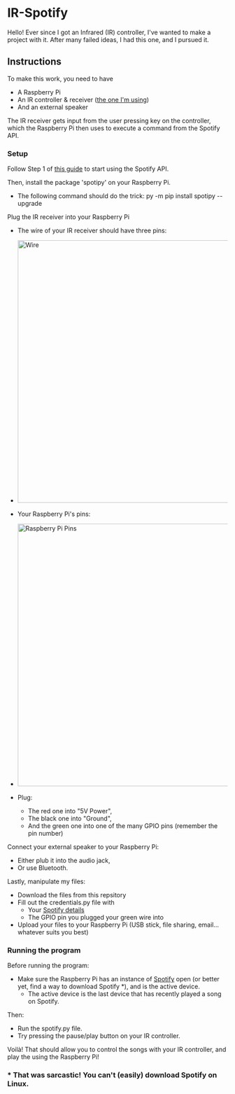 # IR-Spotify

Hello! Ever since I got an Infrared (IR) controller, I've wanted to make a project with it. After many failed ideas, I had this one, and I pursued it.

## Instructions

To make this work, you need to have
- A Raspberry Pi
- An IR controller & receiver ([the one I'm using](https://www.dfrobot.com/product-366.html))
- And an external speaker

The IR receiver gets input from the user pressing key on the controller, which the Raspberry Pi then uses to execute a command from the Spotify API.

### Setup

Follow Step 1 of [this guide](https://github.com/spotipy-dev/spotipy/blob/2.22.1/TUTORIAL.md) to start using the Spotify API.

Then, install the package 'spotipy' on your Raspberry Pi.
- The following command should do the trick: py -m pip install spotipy --upgrade

Plug the IR receiver into your Raspberry Pi
- The wire of your IR receiver should have three pins:
- <img width="600" alt="Wire" src="https://dfimg.dfrobot.com/enshop/image/data/FIT0011/200420%20Update/53AU4166_564x376.jpg"/>

- Your Raspberry Pi's pins:
- <img width="600" alt="Raspberry Pi Pins" src="https://www.raspberrypi.com/documentation/computers/images/GPIO-Pinout-Diagram-2.png?hash=df7d7847c57a1ca6d5b2617695de6d46"/>

- Plug:
  - The red one into "5V Power",
  - The black one into "Ground",
  - And the green one into one of the many GPIO pins (remember the pin number)

Connect your external speaker to your Raspberry Pi:
- Either plub it into the audio jack,
- Or use Bluetooth.

Lastly, manipulate my files:
- Download the files from this repsitory
- Fill out the credentials.py file with
  - Your [Spotify details](https://developer.spotify.com/dashboard)
  - The GPIO pin you plugged your green wire into
- Upload your files to your Raspberry Pi (USB stick, file sharing, email... whatever suits you best)

### Running the program

Before running the program:
- Make sure the Raspberry Pi has an instance of [Spotify](https://open.spotify.com/) open (or better yet, find a way to download Spotify *), and is the active device.
  - The active device is the last device that has recently played a song on Spotify.

Then:
- Run the spotify.py file.
- Try pressing the pause/play button on your IR controller.

Voilà! That should allow you to control the songs with your IR controller, and play the using the Raspberry Pi!

### * That was sarcastic! You can't (easily) download Spotify on Linux.
